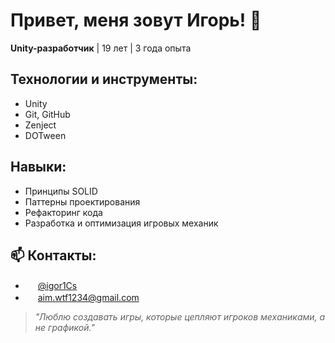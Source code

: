 # Привет, меня зовут Игорь! 👋

**Unity-разработчик** | 19 лет | 3 года опыта  

## Технологии и инструменты:
- Unity
- Git, GitHub
- Zenject
- DOTween

## Навыки:
- Принципы SOLID
- Паттерны проектирования
- Рефакторинг кода
- Разработка и оптимизация игровых механик

## 📫 Контакты:
- <img src="https://upload.wikimedia.org/wikipedia/commons/8/82/Telegram_logo.svg" width="16" height="16"/> [@igor1Cs](https://t.me/igor1Cs)
- <img src="https://upload.wikimedia.org/wikipedia/commons/7/7e/Gmail_icon_%282020%29.svg" width="16" height="16"/> [aim.wtf1234@gmail.com](mailto:aim.wtf1234@gmail.com)

> *"Люблю создавать игры, которые цепляют игроков механиками, а не графикой."*
